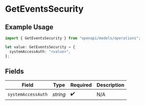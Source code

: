 # GetEventsSecurity

## Example Usage

```typescript
import { GetEventsSecurity } from "openapi/models/operations";

let value: GetEventsSecurity = {
  systemAccessAuth: "<value>",
};
```

## Fields

| Field              | Type               | Required           | Description        |
| ------------------ | ------------------ | ------------------ | ------------------ |
| `systemAccessAuth` | *string*           | :heavy_check_mark: | N/A                |